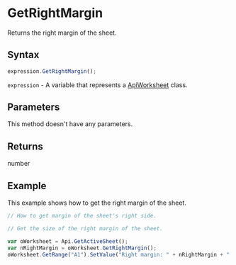 # GetRightMargin

Returns the right margin of the sheet.

## Syntax

```javascript
expression.GetRightMargin();
```

`expression` - A variable that represents a [ApiWorksheet](../ApiWorksheet.md) class.

## Parameters

This method doesn't have any parameters.

## Returns

number

## Example

This example shows how to get the right margin of the sheet.

```javascript editor-xlsx
// How to get margin of the sheet's right side.

// Get the size of the right margin of the sheet.

var oWorksheet = Api.GetActiveSheet();
var nRightMargin = oWorksheet.GetRightMargin();
oWorksheet.GetRange("A1").SetValue("Right margin: " + nRightMargin + " mm");
```
